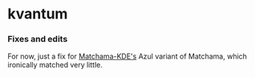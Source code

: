 # kvantum
### Fixes and edits

For now, just a fix for [Matchama-KDE's](https://gitlab.com/cscs/matchama-kde) Azul variant of Matchama, which ironically matched very little.
